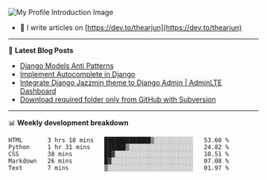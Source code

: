 ![My Profile Introduction Image](https://i.ibb.co/tLFZ15Q/gh.png)
- 📝 I write articles on [https://dev.to/thearjun](https://dev.to/thearjun)

-------

📕 **Latest Blog Posts**
<!-- BLOG-POST-LIST:START -->
- [Django Models Anti Patterns](https://dev.to/thearjun/django-models-anti-patterns-1ma1)
- [Implement Autocomplete in Django](https://dev.to/thearjun/implement-autocomplete-in-django-3h20)
- [Integrate Django Jazzmin theme to Django Admin | AdminLTE Dashboard](https://dev.to/thearjun/integrate-django-jazzmin-theme-to-django-admin-adminlte-dashboard-5aao)
- [Download required folder only from GitHub with Subversion](https://dev.to/thearjun/download-required-folder-only-from-github-with-subversion-2gpc)
<!-- BLOG-POST-LIST:END -->

-------

📊 **Weekly development breakdown**
<!--START_SECTION:waka-->
```text
HTML       3 hrs 18 mins   █████████████▒░░░░░░░░░░░   53.60 % 
Python     1 hr 31 mins    ██████▒░░░░░░░░░░░░░░░░░░   24.82 % 
CSS        38 mins         ██▓░░░░░░░░░░░░░░░░░░░░░░   10.51 % 
Markdown   26 mins         █▓░░░░░░░░░░░░░░░░░░░░░░░   07.08 % 
Text       7 mins          ▒░░░░░░░░░░░░░░░░░░░░░░░░   01.97 % 
```
<!--END_SECTION:waka-->
<img src='https://profile-counter.glitch.me/thearjun/count.svg' width='0px'>
